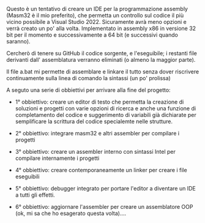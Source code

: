 Questo è un tentativo di creare un IDE per la programmazione assembly (Masm32 è il mio preferito), che permetta un controllo sul codice il più vicino possibile a Visual Studio 2022. Sicuramente avrà meno opzioni e verrà creato un po' alla volta. Implementato in assembly x86 in versione 32 bit per il momento e successivamente a 64 bit (e successivi quando saranno).

Cercherò di tenere su GitHub il codice sorgente, e l'eseguibile; i restanti file derivanti dall' assemblatura verranno eliminati (o almeno la maggior parte).

Il file a.bat mi permette di assemblare e linkare il tutto senza dover riscrivere continuamente sulla linea di comando la sintassi (un po' prolissa)

A seguto una serie di obbiettivi per arrivare alla fine del progetto:

- 1° obbiettivo: creare un editor di testo che permetta la creazione di soluzioni e progetti con varie opzioni di ricerca e anche una funzione di completamento del codice e suggerimento di variabili già dichiarate per semplificare la scrittura del codice specialemte nelle strutture.
	
- 2° obbiettivo: integrare masm32 e altri assembler per compilare i progetti

- 3° obbiettivo: creare un assembler interno con sintassi Intel per compilare internamente i progetti

- 4° obbiettivo: creare contemporaneamente un linker per creare i file eseguibili

- 5° obbiettivo: debugger integrato per portare l'editor a diventare un IDE a tutti gli effetti.

- 6° obbiettivo: aggiornare l'assembler per creare un assemblatore OOP (ok, mi sa che ho esagerato questa volta)....


